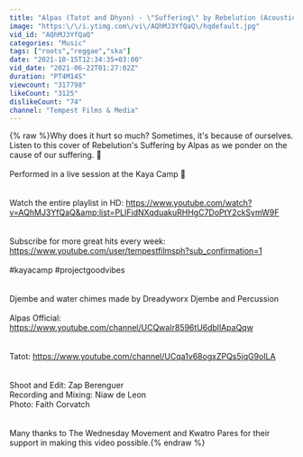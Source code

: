 ```yaml
---
title: "Alpas (Tatot and Dhyon) - \"Suffering\" by Rebelution (Acoustic Sesh w\/ Lyrics) - Kaya Camp"
image: "https:\/\/i.ytimg.com\/vi\/AQhMJ3YfQaQ\/hqdefault.jpg"
vid_id: "AQhMJ3YfQaQ"
categories: "Music"
tags: ["roots","reggae","ska"]
date: "2021-10-15T12:34:35+03:00"
vid_date: "2021-06-22T01:27:02Z"
duration: "PT4M14S"
viewcount: "317798"
likeCount: "3125"
dislikeCount: "74"
channel: "Tempest Films & Media"
---
```

{% raw %}Why does it hurt so much? Sometimes, it's because of ourselves. Listen to this cover of Rebelution's Suffering by Alpas as we ponder on the cause of our suffering. 🎸 <br /><br />Performed in a live session at the Kaya Camp 🌌<br /><br /><br />Watch the entire playlist in HD: <a rel="nofollow" target="blank" href="https://www.youtube.com/watch?v=AQhMJ3YfQaQ&amp;list=PLIFidNXqduakuRHHgC7DoPtY2ckSymW9F">https://www.youtube.com/watch?v=AQhMJ3YfQaQ&amp;list=PLIFidNXqduakuRHHgC7DoPtY2ckSymW9F</a><br /><br /><br />Subscribe for more great hits every week: <a rel="nofollow" target="blank" href="https://www.youtube.com/user/tempestfilmsph?sub_confirmation=1">https://www.youtube.com/user/tempestfilmsph?sub_confirmation=1</a><br /><br />#kayacamp #projectgoodvibes<br /><br /><br />Djembe and water chimes made by Dreadyworx Djembe and Percussion<br /><br />Alpas Official: <a rel="nofollow" target="blank" href="https://www.youtube.com/channel/UCQwaIr8596tU6dbllApaQqw">https://www.youtube.com/channel/UCQwaIr8596tU6dbllApaQqw</a><br /><br /><br />Tatot: <a rel="nofollow" target="blank" href="https://www.youtube.com/channel/UCqa1v68ogxZPQs5jqG9oILA">https://www.youtube.com/channel/UCqa1v68ogxZPQs5jqG9oILA</a><br /><br /><br />Shoot and Edit: Zap Berenguer<br />Recording and Mixing: Niaw de Leon<br />Photo: Faith Corvatch<br /><br /><br />Many thanks to The Wednesday Movement and Kwatro Pares for their support in making this video possible.{% endraw %}
